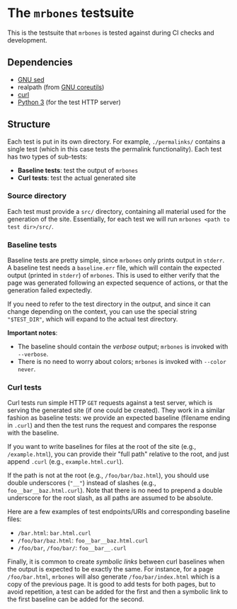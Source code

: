 # The `mrbones` testsuite
This is the testsuite that `mrbones` is tested against during CI checks and development.

## Dependencies
- [GNU sed](https://www.gnu.org/software/sed/)
- realpath (from [GNU coreutils](https://www.gnu.org/software/coreutils/))
- [curl](https://curl.se/)
- [Python 3](https://www.python.org/) (for the test HTTP server)

## Structure
Each test is put in its own directory. For example, `./permalinks/` contains a single test (which
in this case tests the permalink functionality).
Each test has two types of sub-tests:
- **Baseline tests**: test the output of `mrbones`
- **Curl tests**: test the actual generated site

### Source directory
Each test must provide a `src/` directory, containing all material used for the generation of the
site. Essentially, for each test we will run `mrbones <path to test dir>/src/`.

### Baseline tests
Baseline tests are pretty simple, since `mrbones` only prints output in `stderr`.
A baseline test needs a `baseline.err` file, which will contain the expected output (printed in
`stderr`) of `mrbones`. This is used to either verify that the page was generated following an
expected sequence of actions, or that the generation failed expectedly.

If you need to refer to the test directory in the output, and since it can change depending on the
context, you can use the special string `"$TEST_DIR"`, which will expand to the actual test
directory.

**Important notes**:
- The baseline should contain the _verbose_ output; `mrbones` is invoked with `--verbose`.
- There is no need to worry about colors; `mrbones` is invoked with `--color never`.

### Curl tests
Curl tests run simple HTTP `GET` requests against a test server, which is serving the generated
site (if one could be created). They work in a similar fashion as baseline tests: we provide an
expected baseline (filename ending in `.curl`) and then the test runs the request and compares the
response with the baseline.

If you want to write baselines for files at the root of the site (e.g., `/example.html`), you can
provide their "full path" relative to the root, and just append `.curl` (e.g.,
`example.html.curl`).

If the path is not at the root (e.g., `/foo/bar/baz.html`), you should use double underscores
(`"__"`) instead of slashes (e.g., `foo__bar__baz.html.curl`). Note that there is no need to
prepend a double underscore for the root slash, as all paths are assumed to be absolute.

Here are a few examples of test endpoints/URIs and corresponding baseline files:
- `/bar.html`: `bar.html.curl`
- `/foo/bar/baz.html`: `foo__bar__baz.html.curl`
- `/foo/bar`, `/foo/bar/`: `foo__bar__.curl`

Finally, it is common to create _symbolic links_ between curl baselines when the output is expected
to be exactly the same. For instance, for a page `/foo/bar.html`, `mrbones` will also generate
`/foo/bar/index.html` which is a copy of the previous page. It is good to add tests for both pages,
but to avoid repetition, a test can be added for the first and then a symbolic link to the first
baseline can be added for the second.
